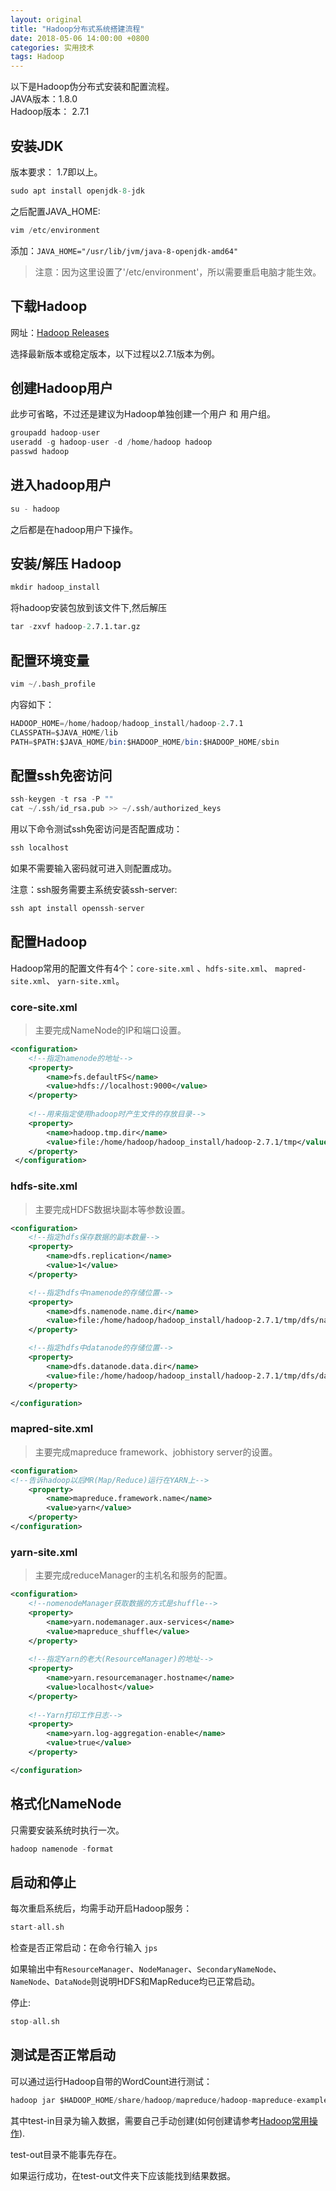```yaml
---
layout: original
title: "Hadoop分布式系统搭建流程"
date: 2018-05-06 14:00:00 +0800 
categories: 实用技术
tags: Hadoop
---
```


以下是Hadoop伪分布式安装和配置流程。
<br/> JAVA版本：1.8.0
<br/> Hadoop版本： 2.7.1


<!-- more -->


##	安装JDK
版本要求： 1.7即以上。
```s
sudo apt install openjdk-8-jdk
```	
之后配置JAVA_HOME:
```s
vim /etc/environment
```
添加：`JAVA_HOME="/usr/lib/jvm/java-8-openjdk-amd64"`

> 注意：因为这里设置了'/etc/environment'，所以需要重启电脑才能生效。

## 	下载Hadoop 
网址：[Hadoop Releases](http://archive.apache.org/dist/hadoop/common/)

选择最新版本或稳定版本，以下过程以2.7.1版本为例。

## 	创建Hadoop用户
此步可省略，不过还是建议为Hadoop单独创建一个用户 和 用户组。		
```s
groupadd hadoop-user
useradd -g hadoop-user -d /home/hadoop hadoop
passwd hadoop
```

## 	进入hadoop用户
```s
su - hadoop
```
之后都是在hadoop用户下操作。

## 	安装/解压 Hadoop
```s
mkdir hadoop_install 
```
将hadoop安装包放到该文件下,然后解压
```s
tar -zxvf hadoop-2.7.1.tar.gz 
```
## 	配置环境变量
```s
vim ~/.bash_profile
```
内容如下：
```	s
HADOOP_HOME=/home/hadoop/hadoop_install/hadoop-2.7.1
CLASSPATH=$JAVA_HOME/lib
PATH=$PATH:$JAVA_HOME/bin:$HADOOP_HOME/bin:$HADOOP_HOME/sbin
```
## 	配置ssh免密访问
```s
ssh-keygen -t rsa -P ""
cat ~/.ssh/id_rsa.pub >> ~/.ssh/authorized_keys
```
用以下命令测试ssh免密访问是否配置成功：
```s
ssh localhost
```
如果不需要输入密码就可进入则配置成功。

注意：ssh服务需要主系统安装ssh-server:
```	s
ssh apt install openssh-server
```

## 	配置Hadoop
Hadoop常用的配置文件有4个：`core-site.xml` 、`hdfs-site.xml`、 `mapred-site.xml`、 `yarn-site.xml`。

### core-site.xml
> 主要完成NameNode的IP和端口设置。

```xml
<configuration>
    <!--指定namenode的地址-->
    <property>
        <name>fs.defaultFS</name>
        <value>hdfs://localhost:9000</value>
    </property>
    
    <!--用来指定使用hadoop时产生文件的存放目录-->
    <property>
        <name>hadoop.tmp.dir</name>
        <value>file:/home/hadoop/hadoop_install/hadoop-2.7.1/tmp</value> 
    </property>
 </configuration>
```

### hdfs-site.xml
> 主要完成HDFS数据块副本等参数设置。

```xml
<configuration>
    <!--指定hdfs保存数据的副本数量-->
    <property>
        <name>dfs.replication</name>
        <value>1</value>
    </property>

    <!--指定hdfs中namenode的存储位置-->
    <property>
        <name>dfs.namenode.name.dir</name> 
        <value>file:/home/hadoop/hadoop_install/hadoop-2.7.1/tmp/dfs/name</value>
    </property>

    <!--指定hdfs中datanode的存储位置-->
    <property>
        <name>dfs.datanode.data.dir</name>
        <value>file:/home/hadoop/hadoop_install/hadoop-2.7.1/tmp/dfs/data</value>
    </property>

</configuration>
```

### mapred-site.xml
> 主要完成mapreduce framework、jobhistory server的设置。

```xml
<configuration>
<!--告诉hadoop以后MR(Map/Reduce)运行在YARN上-->
    <property>
        <name>mapreduce.framework.name</name>
        <value>yarn</value>
    </property>
</configuration>
```

### yarn-site.xml
> 主要完成reduceManager的主机名和服务的配置。

```xml
<configuration>
    <!--nomenodeManager获取数据的方式是shuffle-->
    <property>
        <name>yarn.nodemanager.aux-services</name>
        <value>mapreduce_shuffle</value>
    </property>
    
    <!--指定Yarn的老大(ResourceManager)的地址-->     
    <property>
        <name>yarn.resourcemanager.hostname</name>
        <value>localhost</value>
    </property> 
    
    <!--Yarn打印工作日志-->    
    <property>    
        <name>yarn.log-aggregation-enable</name> 
        <value>true</value>    
    </property>

</configuration>
```


## 	格式化NameNode
只需要安装系统时执行一次。
```s
hadoop namenode -format
```

## 启动和停止

每次重启系统后，均需手动开启Hadoop服务：
```s
start-all.sh
```
检查是否正常启动：在命令行输入 `jps`

如果输出中有`ResourceManager`、`NodeManager`、`SecondaryNameNode`、`NameNode`、`DataNode`则说明HDFS和MapReduce均已正常启动。
	
停止:
```s
stop-all.sh
```

##	测试是否正常启动
可以通过运行Hadoop自带的WordCount进行测试：
		
```s
hadoop jar $HADOOP_HOME/share/hadoop/mapreduce/hadoop-mapreduce-examples-2.7.1.jar wordcount test-in test-out
```
其中test-in目录为输入数据，需要自己手动创建(如何创建请参考[Hadoop常用操作](https://eillon.github.io/2018/05/06/hadoop%E5%B8%B8%E7%94%A8%E6%93%8D%E4%BD%9C/)).

test-out目录不能事先存在。
	
如果运行成功，在test-out文件夹下应该能找到结果数据。
	
